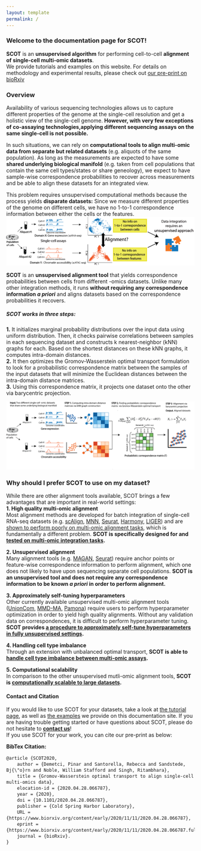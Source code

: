 ```yaml
---
layout: template
permalink: /
---
```

<!-- ![](assets/SCOT_logo.png) -->

### Welcome to the documentation page for SCOT!
**SCOT** is an **unsupervised algorithm** for performing cell-to-cell **alignment of single-cell multi-omic datasets**. <br>
We provide tutorials and examples on this website. For details on methodology and experimental results, please check out [our pre-print on bioRxiv](https://www.biorxiv.org/content/10.1101/2020.04.28.066787v2.full)

### Overview
Availability of various sequencing technologies allows us to capture different properties of the genome at the single-cell resolution and get a holistic view of the single-cell genome. **However, with very few exceptions of co-assaying technologies,applying different sequencing assays on the same single-cell is not possible.**<br>

In such situations, we can rely on **computational tools to align multi-omic data from separate but related datasets** (e.g. aliquots of the same population). As long as the measurements are expected to have some **shared underlying biological manifold** (e.g. taken from cell populations that contain the same cell types/states or share geneology), we expect to have sample-wise correspondence probabilities to recover across measurements and be able to align these datasets for an integrated view.<br>

This problem requires unsupervised computational methods because the process yields **disparate datasets:** Since we measure different properties of the genome on different cells, we have no 1-to-1 correspondence information between either the cells or the features. <br>
![](assets/problem.png)

**SCOT** is an **unsupervised alignment tool** that yields correspondence probabilities between cells from different -omics datasets. Unlike many other integration methods, it runs **without requiring any correspondence information *a priori*** and aligns datasets based on the correspondence probabilities it recovers.

##### SCOT works in three steps:  
**1.** It initializes marginal probability distributions over the input data using uniform distribution. Then, it checks pairwise correlations between samples in each sequencing dataset and constructs k nearest-neighbor (kNN) graphs for each. Based on the shortest distances on these kNN graphs, it computes intra-domain distances. <br>
**2.** It then optimizes the Gromov-Wasserstein optimal transport formulation to look for a probabilistic correspondence matrix between the samples of the input datasets that will minimize the Euclidean distances between the intra-domain distance matrices. <br>
**3.** Using this correspondence matrix, it projects one dataset onto the other via barycentric projection.  

![](assets/method_overview.png)

### Why should I prefer SCOT to use on my dataset?
While there are other alignment tools available, SCOT brings a few advantages that are important in real-world settings:<br>
**1. High quality multi-omic alignment** <br>
Most alignment methods are developed for batch integration of single-cell RNA-seq datasets (e.g. [scAlign](https://genomebiology.biomedcentral.com/articles/10.1186/s13059-019-1766-4), [MNN](https://pubmed.ncbi.nlm.nih.gov/29608177/), [Seurat](https://satijalab.org/seurat/archive/v3.1/immune_alignment.html), [Harmony](https://www.nature.com/articles/s41592-019-0619-0), [LIGER](https://www.nature.com/articles/s41596-020-0391-8)) and are [shown to perform poorly on multi-omic alignment tasks](https://academic.oup.com/bioinformatics/article/36/Supplement_1/i48/5870490#206061395), which is fundamentally a different problem. **SCOT is specifically designed for and [tested on multi-omic integration tasks](https://www.biorxiv.org/content/10.1101/2020.04.28.066787v2).**<br>

**2. Unsupervised alignment**<br>
Many alignment tools (e.g. [MAGAN](http://proceedings.mlr.press/v80/amodio18a/amodio18a.pdf), [Seurat](https://satijalab.org/seurat/archive/v3.1/immune_alignment.html)) require anchor points or feature-wise correspondence information to perform alignment, which one does not likely to have upon sequencing separate cell populations. **SCOT is an unsupervised tool and does not require any correspondence information to be known *a priori* in order to perform alignment.**<br>

**3. Approximately self-tuning hyperparameters** <br>
Other currently available unsupervised multi-omic alignment tools ([UnionCom](https://academic.oup.com/bioinformatics/article/36/Supplement_1/i48/5870490), [MMD-MA](https://jieliu6.github.io/files/mmd-ma.pdf), [Pamona](https://www.biorxiv.org/content/10.1101/2020.11.03.366146v1)) require users to perform hyperparameter optimization in order to yield high quality alignments. Without any validation data on correspondences, it is difficult to perform hyperparameter tuning. **SCOT provides [a procedure to approximately self-tune hyperparameters in fully unsupervised settings](https://rsinghlab.github.io/SCOT/unsupervised/).** <br>

**4. Handling cell type imbalance** <br>
Through an extension with unbalanced optimal transport, **SCOT is able to [handle cell type imbalance between multi-omic assays](https://rsinghlab.github.io/SCOT/examples_unbalanced).**<br>

**5. Computational scalability**<br>
 In comparison to the other unsupervised mutli-omic alignment tools, **SCOT is [computationally scalable to large datasets](https://www.biorxiv.org/content/10.1101/2020.04.28.066787v2.full.pdf).**<br>

#### Contact and Citation
If you would like to use SCOT for your datasets, take a look at [the tutorial page](rsinghlab.github.io/SCOT/tutorial), as well as [the examples]() we provide on this documentation site. If you are having trouble getting started or have questions about SCOT, please do not hesitate to [**contact us**](rsinghlab.github.io/SCOT/contact)!<br>
If you use SCOT for your work, you can cite our pre-print as below:<br>

**BibTex Citation:**  
```
@article {SCOT2020,  
	author = {Demetci, Pinar and Santorella, Rebecca and Sandstede, Bj{\"o}rn and Noble, William Stafford and Singh, Ritambhara},  
	title = {Gromov-Wasserstein optimal transport to align single-cell multi-omics data},  
	elocation-id = {2020.04.28.066787},  
	year = {2020},  
	doi = {10.1101/2020.04.28.066787},  
	publisher = {Cold Spring Harbor Laboratory},  
	URL = {https://www.biorxiv.org/content/early/2020/11/11/2020.04.28.066787},  
	eprint = {https://www.biorxiv.org/content/early/2020/11/11/2020.04.28.066787.full.pdf},  
	journal = {bioRxiv}. 
}
```



